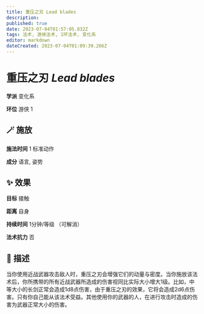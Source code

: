 ```yaml
---
title: 重压之刃 Lead blades
description: 
published: true
date: 2023-07-04T01:57:05.832Z
tags: 法术, 游侠法术, 1环法术, 变化系
editor: markdown
dateCreated: 2023-07-04T01:09:39.266Z
---
```


# **重压之刃** *Lead blades*

**学派** 变化系 

**环位** 游侠 1

## 🪄 施放

**施法时间** 1 标准动作

**成分** 语言, 姿势

## ✨ 效果 

**目标** 接触 

**距离** 自身  

**持续时间** 1分钟/等级 （可解消） 

**法术抗力** 否

## 📖 描述

当你使用近战武器攻击敌人时，重压之刃会增强它们的动量与密度。当你施放该法术后，你所携带的所有近战武器所造成的伤害视同比实际大小增大1级。比如，中等大小的长剑正常会造成1d8点伤害，由于重压之刃的效果，它将会造成2d6点伤害。只有你自己能从该法术受益。其他使用你的武器的人，在进行攻击时造成的伤害为武器正常大小的伤害。
    